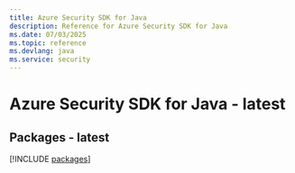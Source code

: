 ```yaml
---
title: Azure Security SDK for Java
description: Reference for Azure Security SDK for Java
ms.date: 07/03/2025
ms.topic: reference
ms.devlang: java
ms.service: security
---
```

# Azure Security SDK for Java - latest
## Packages - latest
[!INCLUDE [packages](security-index.md)]